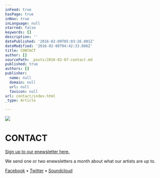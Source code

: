 ```yaml
---
inFeed: true
hasPage: true
inNav: true
inLanguage: null
starred: false
keywords: []
description: ''
datePublished: '2016-02-09T05:03:26.001Z'
dateModified: '2016-02-08T04:42:33.806Z'
title: CONTACT
author: []
sourcePath: _posts/2016-02-07-contact.md
published: true
authors: []
publisher:
  name: null
  domain: null
  url: null
  favicon: null
url: contact/index.html
_type: Article

---
```

![](https://the-grid-user-content.s3-us-west-2.amazonaws.com/a69163fb-92f4-4ea2-9100-42fb746bd5e2.JPG)

# CONTACT

[Sign up to our enewsletter here.][0]

We send one or two enewsletters a month about what our artists are up to. 

[Facebook][1] • [Twitter][2] • [Soundcloud][3]

[0]: http://eepurl.com/c2Dt
[1]: https://www.facebook.com/chronologyarts
[2]: https://twitter.com/chronologyarts
[3]: https://soundcloud.com/chronologyarts